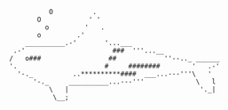                 O          .
             O            ' '
               o         '   .
             o         .'
          __________.-'       '...___
       .-'                      ###  '''...__
      /   o###                 ##            ''--.._ ______
      '.                      #     ########        '   .-'
        '-._          ..**********####  ___...---'''\   '
            '-._     __________...---'''             \   l
                \   |                                 '._|
                 \__;
